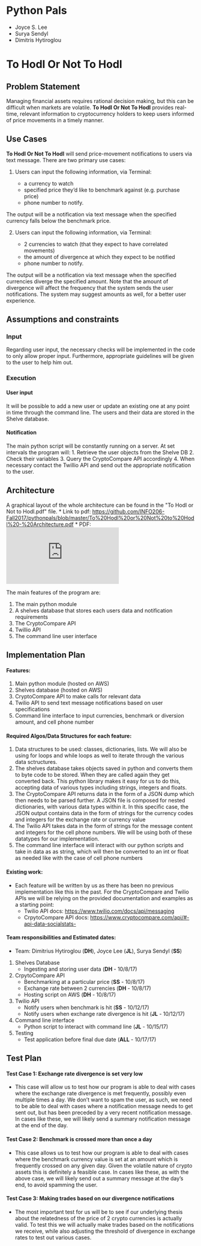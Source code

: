 ﻿# Python Pals
* Joyce S. Lee
* Surya Sendyl
* Dimitris Hytiroglou


# To Hodl Or Not To Hodl
## Problem Statement
Managing financial assets requires rational decision making, but this can be difficult when markets are volatile. **To Hodl Or Not To Hodl** provides real-time, relevant information to cryptocurrency holders to keep users informed of price movements in a timely manner.

## Use Cases
**To Hodl Or Not To Hodl** will send price-movement notifications to users via text message. There are two primary use cases:
1. Users can input the following information, via Terminal:

    * a currency to watch 
    * specified price they’d like to benchmark against (e.g. purchase price)
    * phone number to notify. 

The output will be a notification via text message when the specified currency falls below the benchmark price. 

2. Users can input the following information, via Terminal:

    * 2 currencies to watch (that they expect to have correlated movements) 
    * the amount of divergence at which they expect to be notified 
    * phone number to notify. 

The output will be a notification via text message when the specified currencies diverge the specified amount. Note that the amount of divergence will affect the frequency that the system sends the user notifications. The system may suggest amounts as well, for a better user experience.

## Assumptions and constraints

### Input 
Regarding user input, the necessary checks will be implemented in the code to only allow proper input. Furthermore, appropriate guidelines will be given to the user to help him out.


### Execution

#### User input
It will be possible to add a new user or update an existing one at any point in time through the command line. The users and their data are stored in the Shelve database.

#### Notification
The main python script will be constantly running on a server.
At set intervals the program will:
	1. Retrieve the user objects from the Shelve DB 
	2. Check their variables
	3. Query the CryptoCompare API accordingly
	4. When necessary contact the Twillio API and send out the appropriate notification to the user.

## Architecture
A graphical layout of the whole architecture can be found in the "To Hodl or Not to Hodl.pdf" file.
	* Link to pdf: https://github.com/INFO206-Fall2017/pythonpals/blob/master/To%20Hodl%20or%20Not%20to%20Hodl%20-%20Architecture.pdf
	* PDF:
	![](https://github.com/INFO206-Fall2017/pythonpals/blob/master/To%20Hodl%20or%20Not%20to%20Hodl%20-%20Architecture.pdf?raw=true)

The main features of the program are:
1. The main python module
2. A shelves database that stores each users data and notification requirements
3. The CryptoCompare API
4. Twillio API
5. The command line user interface

## Implementation Plan
#### Features:
1. Main python module (hosted on AWS)
2. Shelves database (hosted on AWS)
3. CryptoCompare API to make calls for relevant data
4. Twilio API to send text message notifications based on user specifications
5. Command line interface to input currencies, benchmark or diversion amount, and cell phone number

#### Required Algos/Data Structures for each feature:
1. Data structures to be used: classes, dictionaries, lists. We will also be using for loops and while loops as well to iterate through the various data sctructures. 
2. The shelves database takes objects saved in python and converts them to byte code to be stored. When they are called again they get converted back. This python library makes it easy for us to do this, accepting data of various types including strings, integers and floats.
3. The CryptoCompare API returns data in the form of a JSON dump which then needs to be parsed further. A JSON file is composed for nested dictionaries, with various data types within it. In this specific case, the JSON output contains data in the form of strings for the currency codes and integers for the exchange rate or currency value
4. The Twilio API takes data in the form of strings for the message content and integers for the cell phone numbers. We will be using both of these datatypes for our implementation. 
5. The command line interface will interact with our python scripts and take in data as as string, which will then be converted to an int or float as needed like with the case of cell phone numbers

#### Existing work:
* Each feature will be written by us as there has been no previous implementation like this in the past. For the CryptoCompare and Twilio APIs we will be relying on the provided documentation and examples as a starting point:
	* Twilio API docs: https://www.twilio.com/docs/api/messaging
	* CrpytoCompare API docs: https://www.cryptocompare.com/api/#-api-data-socialstats-

#### Team responsibilities and Estimated dates:
* Team: Dimitrius Hytiroglou (**DH**), Joyce Lee (**JL**), Surya Sendyl (**SS**)
1. Shelves Database
	* Ingesting and storing user data (**DH** - 10/8/17)
2. CrpytoCompare API
	* Benchmarking at a particular price (**SS** - 10/8/17)
	* Exchange rate between 2 currencies (**DH** - 10/8/17)
	* Hosting script on AWS (**DH** - 10/8/17)
3. Twilio API
	* Notify users when benchmark is hit (**SS** - 10/12/17)
	* Notify users when exchange rate divergence is hit (**JL** - 10/12/17)
4. Command line interface
	* Python script to interact with command line (**JL** - 10/15/17)
5. Testing
	* Test application before final due date (**ALL** - 10/17/17)

## Test Plan
#### Test Case 1: Exchange rate divergence is set very low
* This case will allow us to test how our program is able to deal with cases where the exchange rate divergence is met frequently, possibly even multiple times a day. We don’t want to spam the user, as such, we need to be able to deal with cases where a notification message needs to get sent out, but has been preceded by a very recent notification message. In cases like these, we will likely send a summary notification message at the end of the day.

#### Test Case 2: Benchmark is crossed more than once a day
* This case allows us to test how our program is able to deal with cases where the benchmark currency value is set at an amount which is frequently crossed on any given day. Given the volatile nature of crypto assets this is definitely a feasible case. In cases like these, as with the above case, we will likely send out a summary message at the day’s end, to avoid spamming the user. 

#### Test Case 3: Making trades based on our divergence notifications
* The most important test for us will be to see if our underlying thesis about the relatedness of the price of 2 crypto currencies is actually valid. To test this we will actually make trades based on the notifications we receive, while also adjusting the threshold of divergence in exchange rates to test out various cases. 

